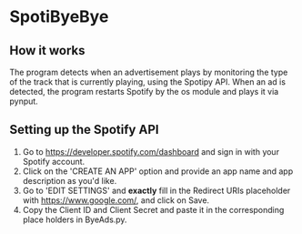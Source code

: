 # SpotiByeBye
## How it works
The program detects when an advertisement plays by monitoring the type of the track that is currently playing, using the Spotipy API. 
When an ad is detected, the program restarts Spotify by the os module and plays it via pynput.

## Setting up the Spotify API
1. Go to https://developer.spotify.com/dashboard and sign in with your Spotify account.
2. Click on the 'CREATE AN APP' option and provide an app name and app description as you'd like.
3. Go to 'EDIT SETTINGS' and **exactly** fill in the Redirect URIs placeholder with https://www.google.com/, and click on Save.
4. Copy the Client ID and Client Secret and paste it in the corresponding place holders in ByeAds.py.

